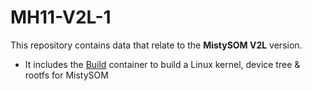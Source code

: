 # MH11-V2L-1

This repository contains data that relate to the **MistySOM V2L** version. 

- It includes the [Build](Build/) container to build a Linux kernel, device tree  & rootfs for MistySOM

